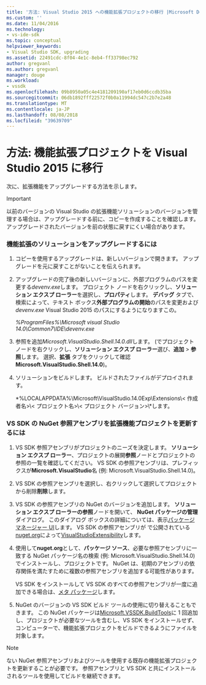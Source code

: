 ```yaml
---
title: '方法: Visual Studio 2015 への機能拡張プロジェクトの移行 |Microsoft Docs'
ms.custom: ''
ms.date: 11/04/2016
ms.technology:
- vs-ide-sdk
ms.topic: conceptual
helpviewer_keywords:
- Visual Studio SDK, upgrading
ms.assetid: 22491cdc-8f04-4e1c-8eb4-ff33798ec792
author: gregvanl
ms.author: gregvanl
manager: douge
ms.workload:
- vssdk
ms.openlocfilehash: 09b8950a05c4e4181209190af17eb0d6ccdb35ba
ms.sourcegitcommit: 06db1892fff22572f0b0a11994dc547c2b7e2a48
ms.translationtype: MT
ms.contentlocale: ja-JP
ms.lasthandoff: 08/08/2018
ms.locfileid: "39639709"
---
```

# <a name="how-to-migrate-extensibility-projects-to-visual-studio-2015"></a>方法: 機能拡張プロジェクトを Visual Studio 2015 に移行
次に、拡張機能をアップグレードする方法を示します。  
  
> [!IMPORTANT]
>  以前のバージョンの Visual Studio の拡張機能ソリューションのバージョンを管理する場合は、アップグレードする前に、コピーを作成することを確認します。 アップグレードされたバージョンを前の状態に戻すにくい場合があります。  
  
### <a name="to-upgrade-an-extensibility-solution"></a>機能拡張のソリューションをアップグレードするには  
  
1.  コピーを使用するアップグレードは、新しいバージョンで開きます。 アップグレードを元に戻すことがないことを伝えられます。  
  
2.  アップグレードの完了後の新しいバージョンに、外部プログラムのパスを変更する*devenv.exe*します。 プロジェクト ノードを右クリックし、**ソリューション エクスプ ローラー**を選択し、**プロパティ**します。 **デバッグ** タブで、検索によって、テキスト ボックス**外部プログラムの開始**のパスを変更および*devenv.exe* Visual Studio 2015 のパスにするようになりますこの。  
  
     *%ProgramFiles%\Microsoft visual Studio 14.0\Common7\IDE\devenv.exe*  
  
3.  参照を追加*Microsoft.VisualStudio.Shell.14.0.dll*します。 (でプロジェクト ノードを右クリックし、**ソリューション エクスプ ローラー**選び、**追加** > **参照**します。 選択、**拡張** タブをクリックして確認**Microsoft.VisualStudio.Shell.14.0**)。  
  
4.  ソリューションをビルドします。 ビルドされたファイルがデプロイされます。  
  
     *%LOCALAPPDATA%\Microsoft\VisualStudio.14.0Exp\Extensions\\< 作成者名\>\\< プロジェクト名\>\\< プロジェクト バージョン\>\\*します。  
  
### <a name="to-update-an-extensibility-project-to-nuget-vs-sdk-reference-assemblies"></a>VS SDK の NuGet 参照アセンブリを拡張機能プロジェクトを更新するには  
  
1.  VS SDK 参照アセンブリがプロジェクトのニーズを決定します。  **ソリューション エクスプ ローラー**、プロジェクトの展開**参照**ノードとプロジェクトの参照の一覧を確認してください。  VS SDK の参照アセンブリは、プレフィックスが**Microsoft.VisualStudio**名 (例: Microsoft.VisualStudio.Shell.14.0)。  
  
2.  VS SDK の参照アセンブリを選択し、右クリックして選択してプロジェクトから削除**削除**します。  
  
3.  VS SDK の参照アセンブリの NuGet のバージョンを追加します。  **ソリューション エクスプ ローラーの参照**ノードを開いて、 **NuGet パッケージの管理**ダイアログ。  このダイアログ ボックスの詳細については、表示[パッケージ マネージャー UI](/NuGet/Tools/Package-Manager-UI)します。 VS SDK の参照アセンブリが で公開されている[nuget.org](http://www.nuget.org)によって[VisualStudioExtensibility](http://www.nuget.org/profiles/VisualStudioExtensibility)します。  
  
4.  使用して**nuget.org**として、**パッケージ ソース**、必要な参照アセンブリに一致する NuGet パッケージ名の検索 (例: Microsoft.VisualStudio.Shell.14.0) でインストールし、プロジェクトです。  NuGet は、初期のアセンブリの依存関係を満たすために複数の参照アセンブリを追加する可能性があります。  
  
     VS SDK をインストールして VS SDK のすべての参照アセンブリが一度に追加できる場合は、[メタ パッケージ](http://www.nuget.org/packages/VSSDK_Reference_Assemblies)します。  
  
5.  NuGet のバージョンの VS SDK ビルド ツールの使用に切り替えることもできます。 この NuGet パッケージは[Microsoft.VSSDK.BuildTools](http://www.nuget.org/packages/Microsoft.VSSDK.BuildTools)に 1 回追加し、プロジェクトが必要なツールを含むし、VS SDK をインストールせず、コンピューターで、機能拡張プロジェクトをビルドできるようにファイルを対象します。  
  
> [!NOTE]
>  ない NuGet 参照アセンブリおよびツールを使用する既存の機能拡張プロジェクトを更新することが必要です。  参照アセンブリと VS SDK と共にインストールされるツールを使用してビルドを継続できます。